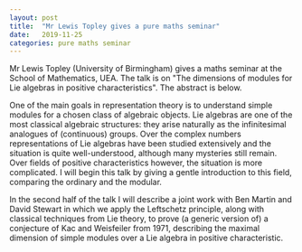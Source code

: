 ```yaml
---
layout: post
title:  "Mr Lewis Topley gives a pure maths seminar"
date:   2019-11-25
categories: pure maths seminar
---
```


Mr Lewis Topley (University of Birmingham) gives a maths seminar at the School of Mathematics, UEA. The talk is on "The dimensions of modules for Lie algebras in positive 
characteristics".
The abstract is below.

One of the main goals in representation theory is to understand 
simple modules for a chosen class of algebraic objects. Lie algebras are 
one of the most classical algebraic structures: they arise naturally as 
the infinitesimal analogues of (continuous) groups. Over the complex 
numbers representations of Lie algebras have been studied extensively and 
the situation is quite well-understood, although many mysteries still 
remain. Over fields of positive characteristics however, the situation is 
more complicated. I will begin this talk by giving a gentle introduction 
to this field, comparing the ordinary and the modular.

In the second half of the talk I will describe a joint work with Ben 
Martin and David Stewart in which we apply the Leftschetz principle, along 
with classical techniques from Lie theory, to prove (a generic version of) 
a conjecture of Kac and Weisfeiler from 1971, describing the maximal 
dimension of simple modules over a Lie algebra in positive characteristic.

